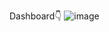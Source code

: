 Dashboard👇
![image](https://github.com/udbhavsingh97/PowerBI-Dashboards/assets/161211796/303cf039-484b-4ef5-abba-600083a5676c)

